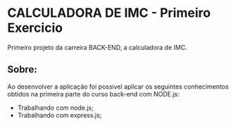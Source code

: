 
# CALCULADORA DE IMC - Primeiro Exercicio

Primeiro projeto da carreira BACK-END, a calculadora de IMC.

## Sobre:

Ao desenvolver a aplicação foi possível aplicar os seguintes conhecimentos obtidos na primeira parte do curso back-end com NODE.js:

 - Trabalhando com node.js;
 - Trabalhando com express.js;
